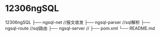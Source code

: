 12306ngSQL
==========

12306ngSQL
    ├── ngsql-net         //报文收发
    ├── ngsql-parser      //sql解析
    ├── ngsql-route       //sql路由
    ├── ngsql-server      //
    ├── pom.xml
    └── README.md
